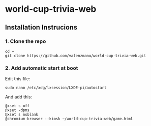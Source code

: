 # world-cup-trivia-web

## Installation Instrucions
### 1. Clone the repo

```
cd ~
git clone https://github.com/valenzmanu/world-cup-trivia-web.git
```

### 2. Add automatic start at boot

Edit this file:

```
sudo nano /etc/xdg/lxsession/LXDE-pi/autostart
```

And add this:

```
@xset s off
@xset -dpms
@xset s noblank
@chromium-browser --kiosk ~/world-cup-trivia-web/game.html
```